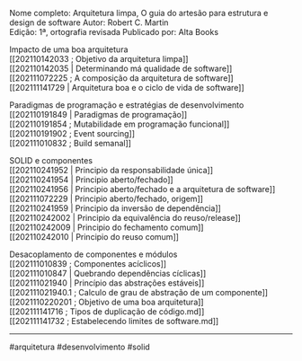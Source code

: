Nome completo: Arquitetura limpa, O guia do artesão para estrutura e design de software
Autor: Robert C. Martin  
Edição: 1ª, ortografia revisada
Publicado por: Alta Books

Impacto de uma boa arquitetura  
[[202110142033 ; Objetivo da arquitetura limpa]]  
[[202110142035 | Determinando má qualidade de software]]  
[[202111072225 ; A composição da arquitetura de software]]  
[[202111141729 | Arquitetura boa e o ciclo de vida de software]]  

Paradigmas de programação  e estratégias de desenvolvimento  
[[202110191849 | Paradigmas de programação]]  
[[202110191854 ; Mutabilidade em programação funcional]]  
[[202110191902 ; Event sourcing]]  
[[202111010832 ; Build semanal]]  

SOLID e componentes  
[[202110241952 | Principio da responsabilidade única]]  
[[202110241954 | Principio aberto/fechado]]  
[[202110241956 | Principio aberto/fechado e a arquitetura de software]]  
[[202111072229 | Principio aberto/fechado, origem]]  
[[202110241959 | Principio da inversão de dependência]]  
[[202110242002 | Principio da equivalência do reuso/release]]  
[[202110242009 | Principio do fechamento comum]]  
[[202110242010 | Principio do reuso comum]]  

Desacoplamento de componentes e módulos  
[[202111010839 ; Componentes acíclicos]]  
[[202111010847 | Quebrando dependências cíclicas]]  
[[202111021940 | Princípio das abstrações estáveis]]  
[[202111021940.1 ; Calculo de grau de abstração de um componente]]  
[[2021110220201 ; Objetivo de uma boa arquitetura]]  
[[202111141716 ; Tipos de duplicação de código.md]]  
[[202111141732 ; Estabelecendo limites de software.md]]  

---
#arquitetura #desenvolvimento #solid 

